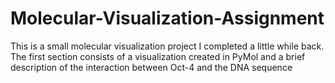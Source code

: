 # Molecular-Visualization-Assignment
This is a small molecular visualization project I completed a little while back.
The first section consists of a visualization created in PyMol and a brief description of the interaction between Oct-4 and the DNA sequence
